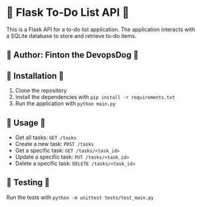 # 📝 Flask To-Do List API 📝

This is a Flask API for a to-do list application. The application interacts with a SQLite database to store and retrieve to-do items.

## 🐾 Author: Finton the DevopsDog 🐾

## 🚀 Installation 🚀

1. Clone the repository
2. Install the dependencies with `pip install -r requirements.txt`
3. Run the application with `python main.py`

## 🎯 Usage 🎯

- Get all tasks: `GET /tasks`
- Create a new task: `POST /tasks`
- Get a specific task: `GET /tasks/<task_id>`
- Update a specific task: `PUT /tasks/<task_id>`
- Delete a specific task: `DELETE /tasks/<task_id>`

## 🧪 Testing 🧪

Run the tests with `python -m unittest tests/test_main.py`